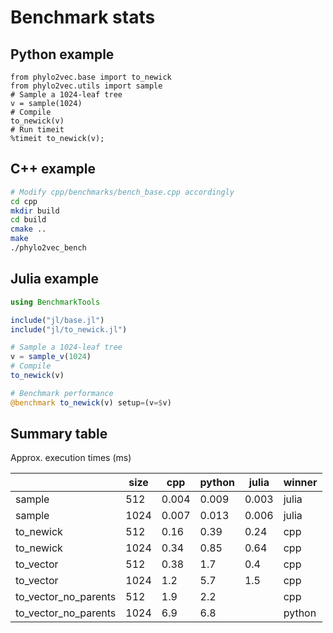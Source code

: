 # Benchmark stats

## Python example

```ipython
from phylo2vec.base import to_newick
from phylo2vec.utils import sample
# Sample a 1024-leaf tree
v = sample(1024)
# Compile
to_newick(v)
# Run timeit
%timeit to_newick(v);
```

## C++ example

```bash
# Modify cpp/benchmarks/bench_base.cpp accordingly
cd cpp
mkdir build
cd build
cmake ..
make
./phylo2vec_bench
```

## Julia example

```julia
using BenchmarkTools

include("jl/base.jl")
include("jl/to_newick.jl")

# Sample a 1024-leaf tree
v = sample_v(1024)
# Compile
to_newick(v)

# Benchmark performance
@benchmark to_newick(v) setup=(v=$v)
```

## Summary table

Approx. execution times (ms)

|                      | size | cpp   | python | julia | winner |
|----------------------|------|------ |--------|-------|--------|
| sample               | 512  | 0.004 | 0.009  | 0.003 | julia  |
| sample               | 1024 | 0.007 | 0.013  | 0.006 | julia  |
| to_newick            | 512  | 0.16  | 0.39   | 0.24  | cpp    |
| to_newick            | 1024 | 0.34  | 0.85   | 0.64  | cpp    |
| to_vector            | 512  | 0.38  | 1.7    | 0.4   | cpp    |
| to_vector            | 1024 | 1.2   | 5.7    | 1.5   | cpp    |
| to_vector_no_parents | 512  | 1.9   | 2.2    |       | cpp    |
| to_vector_no_parents | 1024 | 6.9   | 6.8    |       | python |
